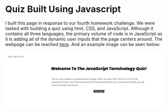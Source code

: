 # Quiz Built Using Javascript

I built this page in response to our fourth homework challenge. We were tasked with building a quiz using html, CSS, and JavaScript. Although it contains all three languages, the primary volume of code is in JavaScript as it is adding all of the dynamic user inputs that the page centers around. The webpage can be reached [here](https://ajaws2022.github.io/Full-Stack-Quiz/). And an example image can be seen below: 
<p>
<img src="./assets/images/QuizPic.png">
</p>